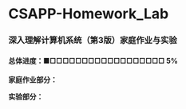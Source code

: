 # CSAPP-Homework_Lab
### 深入理解计算机系统（第3版）家庭作业与实验
#### 总体进度：■□□□□□□□□□□□□□□□□□□  5%
**家庭作业部分：**

**实验部分：**
